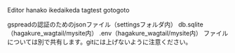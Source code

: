 Editor
hanako ikedaikeda
tagtest gotogoto

gspreadの認証のためのjsonファイル（settingsフォルダ内）
db.sqlite（hagakure_wagtail/mysite内）
.env（hagakure_wagtail/mysite内）
ファイルについては別で共有します。gitには上げないように注意ください。

